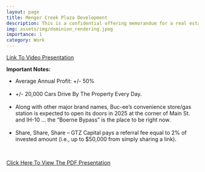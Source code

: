 ```yaml
---
layout: page
title: Menger Creek Plaza Development
description: This is a confidential offering memorandum for a real estate project that I am developing out in "Booming Boerne" (Northside San Antonio, TX).
img: assets/img/dominion_rendering.jpeg
importance: 1
category: Work
---
```


[Link To Video Presentation](https://youtu.be/bkOZjt5vURU)


**Important Notes:**
<ul>
  <li>Average Annual Profit: +/- 50%</li>
<br>
  <li>+/- 20,000 Cars Drive By The Property Every Day.</li>
<br>
  <li>Along with other major brand names, Buc-ee’s convenience store/gas station is expected to open its doors in 2025 at the corner of Main St. and IH-10 ... the “Boerne Bypass” is the place to be right now.</li>
<br>
  <li>Share, Share, Share – GTZ Capital pays a referral fee equal to 2%
of invested amount (i.e., up to $50,000 from simply sharing a link).</li>
</ul>

<br>

[Click Here To View The PDF Presentation](https:///santigtz95.github.io/assets/pdf/Menger_Creek_Project.pdf)

